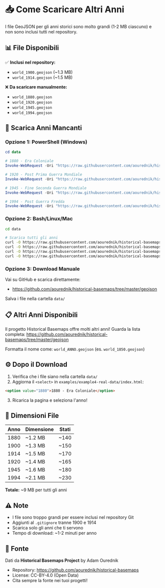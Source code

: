 # 📥 Come Scaricare Altri Anni

I file GeoJSON per gli anni storici sono molto grandi (1-2 MB ciascuno) e non sono inclusi tutti nel repository.

## 📊 File Disponibili

✅ **Inclusi nel repository:**
- `world_1900.geojson` (~1.3 MB)
- `world_1914.geojson` (~1.5 MB)

❌ **Da scaricare manualmente:**
- `world_1880.geojson`
- `world_1920.geojson`
- `world_1945.geojson`
- `world_1994.geojson`

## 🚀 Scarica Anni Mancanti

### Opzione 1: PowerShell (Windows)

```powershell
cd data

# 1880 - Era Coloniale
Invoke-WebRequest -Uri "https://raw.githubusercontent.com/aourednik/historical-basemaps/master/geojson/world_1880.geojson" -OutFile "world_1880.geojson"

# 1920 - Post Prima Guerra Mondiale
Invoke-WebRequest -Uri "https://raw.githubusercontent.com/aourednik/historical-basemaps/master/geojson/world_1920.geojson" -OutFile "world_1920.geojson"

# 1945 - Fine Seconda Guerra Mondiale
Invoke-WebRequest -Uri "https://raw.githubusercontent.com/aourednik/historical-basemaps/master/geojson/world_1945.geojson" -OutFile "world_1945.geojson"

# 1994 - Post Guerra Fredda
Invoke-WebRequest -Uri "https://raw.githubusercontent.com/aourednik/historical-basemaps/master/geojson/world_1994.geojson" -OutFile "world_1994.geojson"
```

### Opzione 2: Bash/Linux/Mac

```bash
cd data

# Scarica tutti gli anni
curl -O https://raw.githubusercontent.com/aourednik/historical-basemaps/master/geojson/world_1880.geojson
curl -O https://raw.githubusercontent.com/aourednik/historical-basemaps/master/geojson/world_1920.geojson
curl -O https://raw.githubusercontent.com/aourednik/historical-basemaps/master/geojson/world_1945.geojson
curl -O https://raw.githubusercontent.com/aourednik/historical-basemaps/master/geojson/world_1994.geojson
```

### Opzione 3: Download Manuale

Vai su GitHub e scarica direttamente:
- https://github.com/aourednik/historical-basemaps/tree/master/geojson

Salva i file nella cartella `data/`

## 📋 Altri Anni Disponibili

Il progetto Historical Basemaps offre molti altri anni! Guarda la lista completa:
https://github.com/aourednik/historical-basemaps/tree/master/geojson

Formatta il nome come: `world_ANNO.geojson` (es. `world_1850.geojson`)

## ⚙️ Dopo il Download

1. Verifica che i file siano nella cartella `data/`
2. Aggiorna il `<select>` in `examples/example4-real-data/index.html`:

```html
<option value="1880">1880 - Era Coloniale</option>
```

3. Ricarica la pagina e seleziona l'anno!

## 💾 Dimensioni File

| Anno | Dimensione | Stati |
|------|-----------|-------|
| 1880 | ~1.2 MB | ~140 |
| 1900 | ~1.3 MB | ~150 |
| 1914 | ~1.5 MB | ~170 |
| 1920 | ~1.4 MB | ~165 |
| 1945 | ~1.6 MB | ~180 |
| 1994 | ~2.1 MB | ~230 |

**Totale:** ~9 MB per tutti gli anni

## ⚠️ Note

- I file sono troppo grandi per essere inclusi nel repository Git
- Aggiunti al `.gitignore` tranne 1900 e 1914
- Scarica solo gli anni che ti servono
- Tempo di download: ~1-2 minuti per anno

## 🔗 Fonte

Dati da **Historical Basemaps Project** by Adam Ourednik
- Repository: https://github.com/aourednik/historical-basemaps
- License: CC-BY-4.0 (Open Data)
- Cita sempre la fonte nei tuoi progetti!
